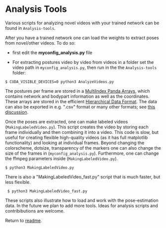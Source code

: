 # Analysis Tools
   
  Various scripts for analyzing novel videos with your trained network can be found in ```Analysis-tools```.
   
  After you have a trained network one can load the weights to extract poses from novel/other videos. To do so:
   
   - first edit the **myconfig_analysis.py** file 
     
   - For extracting postures video by video from videos in a folder set the video path in ```myconfig_analysis.py```, then run in the the ```Analysis-tools``` folder:
   
    $ CUDA_VISIBLE_DEVICES=0 python3 AnalyzeVideos.py

The postures per frame are stored in a [MultiIndex Panda Arrays](http://pandas.pydata.org/pandas-docs/stable/advanced.html), which contains network and bodypart information as well as the coordinates. These arrays are stored in the efficient [Hierarchical Data Format](https://en.wikipedia.org/wiki/Hierarchical_Data_Format). The data can also be exported in e.g. ".csv" format or many other formats; see [this discussion](https://github.com/AlexEMG/DeepLabCut/issues/17). 

Once the poses are extracted, one can make labeled videos (```MakingLabeledVideo.py```). This script creates the video by storing each frame individually and then combining it into a video. This code is slow, but useful for creating flexible high-quality videos (as it has full matplotlib functionality) and looking at individual frames. Beyond changing the colorscheme, dotsize, transparency of the markers one can also change the size of the frames in (```myconfig_analysis.py```). Furthermore, one can change the ffmpeg parameters inside (```MakingLabeledVideo.py```). 
   
    $ python3 MakingLabeledVideo.py
      
   There is also a "MakingLabeledVideo_fast.py" script that is much faster, but less flexible. 

     $ python3 MakingLabeledVideo_fast.py


These scripts also illustrate how to load and work with the pose-estimation data. In the future we plan to add more tools. Ideas for analysis scripts and contribibutions are welcome.

 Return to [readme](../README.md).
